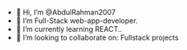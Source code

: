 - 👋 Hi, I’m @AbdulRahman2007
- 👀 I’m Full-Stack web-app-developer.
- 🌱 I’m currently learning REACT..
- 👯 I’m looking to collaborate on:
Fullstack projects

<!---
AbdulRahman2007/AbdulRahman2007 is a ✨ special ✨ repository because its `README.md` (this file) appears on your GitHub profile.
You can click the Preview link to take a look at your changes.
--->
